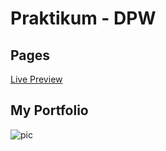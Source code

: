 # Praktikum - DPW

## Pages
[Live Preview](https://restuindrawan.github.io)

## My Portfolio
![pic](https://user-images.githubusercontent.com/57904667/139593874-a22508e5-3684-41d3-8df2-db54d5ce014c.png)
